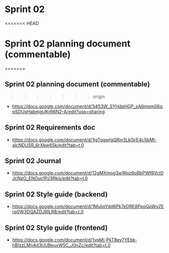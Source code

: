 # Sprint 02

<<<<<<< HEAD
# Sprint 02 planning document (commentable)
=======
## Sprint 02 planning document (commentable)
>>>>>>> origin

- https://docs.google.com/document/d/1j453W_SYHdqHGP_sA6mpm06qpSDUqHabmgUKrR6N2-A/edit?usp=sharing

## Sprint 02 Requirements doc

- https://docs.google.com/document/d/1jgTggwIgQRin3Lk0jrE4c5bMl-alcNDU5R_6rXbw6Sk/edit?tab=t.0

## Sprint 02 Journal

- https://docs.google.com/document/d/12gMXmog3wWpz6oBbPWf6Vct0JcNzO_ENOuc1PJ3Rkjs/edit?tab=t.0

## Sprint 02 Style guide (backend)

- https://docs.google.com/document/d/1MulioYjbt6Pk7eDRE8PpoQpWvZErp0W3DQAZDJRILR8/edit?tab=t.0

## Sprint 02 Style guide (frontend)

- https://docs.google.com/document/d/1ypMi-PkT8ev7YEbk-hBIzzLMn4d3UUBeuxW5C_J0nZc/edit?tab=t.0
